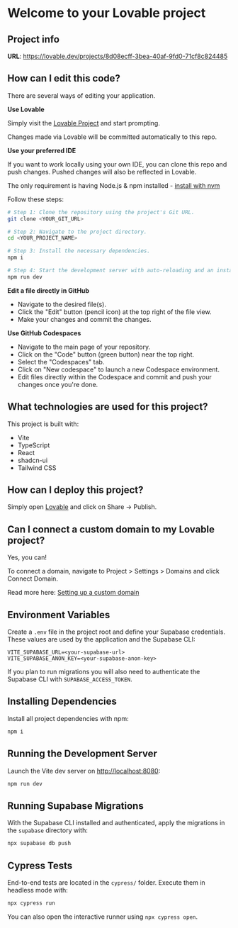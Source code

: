 # Welcome to your Lovable project

## Project info

**URL**: https://lovable.dev/projects/8d08ecff-3bea-40af-9fd0-71cf8c824485

## How can I edit this code?

There are several ways of editing your application.

**Use Lovable**

Simply visit the [Lovable Project](https://lovable.dev/projects/8d08ecff-3bea-40af-9fd0-71cf8c824485) and start prompting.

Changes made via Lovable will be committed automatically to this repo.

**Use your preferred IDE**

If you want to work locally using your own IDE, you can clone this repo and push changes. Pushed changes will also be reflected in Lovable.

The only requirement is having Node.js & npm installed - [install with nvm](https://github.com/nvm-sh/nvm#installing-and-updating)

Follow these steps:

```sh
# Step 1: Clone the repository using the project's Git URL.
git clone <YOUR_GIT_URL>

# Step 2: Navigate to the project directory.
cd <YOUR_PROJECT_NAME>

# Step 3: Install the necessary dependencies.
npm i

# Step 4: Start the development server with auto-reloading and an instant preview.
npm run dev
```

**Edit a file directly in GitHub**

- Navigate to the desired file(s).
- Click the "Edit" button (pencil icon) at the top right of the file view.
- Make your changes and commit the changes.

**Use GitHub Codespaces**

- Navigate to the main page of your repository.
- Click on the "Code" button (green button) near the top right.
- Select the "Codespaces" tab.
- Click on "New codespace" to launch a new Codespace environment.
- Edit files directly within the Codespace and commit and push your changes once you're done.

## What technologies are used for this project?

This project is built with:

- Vite
- TypeScript
- React
- shadcn-ui
- Tailwind CSS

## How can I deploy this project?

Simply open [Lovable](https://lovable.dev/projects/8d08ecff-3bea-40af-9fd0-71cf8c824485) and click on Share -> Publish.

## Can I connect a custom domain to my Lovable project?

Yes, you can!

To connect a domain, navigate to Project > Settings > Domains and click Connect Domain.

Read more here: [Setting up a custom domain](https://docs.lovable.dev/tips-tricks/custom-domain#step-by-step-guide)

## Environment Variables

Create a `.env` file in the project root and define your Supabase credentials. These values are used by the application and the Supabase CLI:

```dotenv
VITE_SUPABASE_URL=<your-supabase-url>
VITE_SUPABASE_ANON_KEY=<your-supabase-anon-key>
```

If you plan to run migrations you will also need to authenticate the Supabase CLI with `SUPABASE_ACCESS_TOKEN`.

## Installing Dependencies

Install all project dependencies with npm:

```sh
npm i
```

## Running the Development Server

Launch the Vite dev server on <http://localhost:8080>:

```sh
npm run dev
```

## Running Supabase Migrations

With the Supabase CLI installed and authenticated, apply the migrations in the `supabase` directory with:

```sh
npx supabase db push
```

## Cypress Tests

End-to-end tests are located in the `cypress/` folder. Execute them in headless mode with:

```sh
npx cypress run
```

You can also open the interactive runner using `npx cypress open`.
